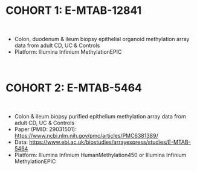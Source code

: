 # COHORT 1: E-MTAB-12841
<br>

- Colon, duodenum & ileum biopsy epithelial organoid methylation array data from adult CD, UC & Controls<br>
- Platform: Illumina Infinium MethylationEPIC

<br>

# COHORT 2: E-MTAB-5464
<br>

- Colon & ileum biopsy purified epithelium methylation array data from adult CD, UC & Controls<br>
- Paper (PMID: 29031501): https://www.ncbi.nlm.nih.gov/pmc/articles/PMC6381389/<br>
- Data: https://www.ebi.ac.uk/biostudies/arrayexpress/studies/E-MTAB-5464
- Platform: Illumina Infinium HumanMethylation450 or Illumina Infinium MethylationEPIC

